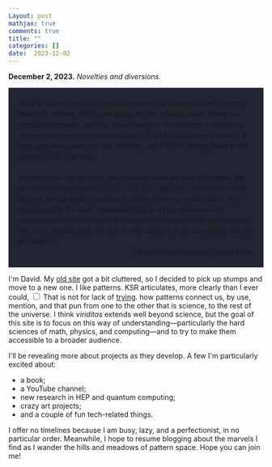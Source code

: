```yaml
---
Layout: post
mathjax: true
comments: true
title: ""
categories: []
date:  2023-12-02
---
```


**December 2, 2023.** *Novelties and diversions.*

<div style="background-color: #212433 ; padding: 20px; border: 0px solid
grey; line-height:1.5">
Look at the pattern this seashell makes. The dappled whorl, curving
inward to infinity. That's the shape of the universe itself. There's a
constant pressure, pushing toward pattern. A tendency in matter to
evolve into ever more complex forms. It's a kind of pattern gravity, a
holy greening power we call <i>viriditas</i>, and it is the driving force in
the cosmos. Life, you see… <br>

<br>
And because we are alive, the universe
must be said to be alive. We are its consciousness as well as our
own. We rise out of the cosmos and we see its mesh of patterns, and it
strikes us as beautiful. And that feeling is the most important thing
in all the universe—its culmination, like the color of a flower at
first bloom on a wet morning. It’s a holy feeling, and our task in
this world is to do everything we can to foster it. <br>

<div style="text-align: right">— Kim Stanley Robinson, <i>Green Mars</i>
</div>
</div>

I'm David. My [old site](https://hapax.github.io/) got a bit
cluttered, so I decided to pick up stumps and move to a new one.
I like patterns.
KSR articulates, more clearly than I ever could,<label for="sn-1"
       class="margin-toggle sidenote-number">
</label>
<input type="checkbox"
       id="sn-1"
       class="margin-toggle"/>
	   <span class="sidenote">
	   That is not for lack of <a href="https://heptarch.github.io/assets/reality/">trying</a>.
	   </span>
how patterns connect us, by use, mention, and that pun from one to the
other that is science, to the rest of the universe.
I think *viriditas* extends well beyond science, but the goal of this
site is to focus on this way of understanding—particularly the hard sciences
of math, physics, and computing—and to try to make them accessible to a
broader audience.

I'll be revealing more about projects as they develop. A few I'm
particularly excited about:
- a book;
- a YouTube channel;
- new research in HEP and quantum computing;
- crazy art projects;
- and a couple of fun tech-related things.

I offer no timelines because I am busy, lazy, and a perfectionist, in
no particular order. Meanwhile, I hope to resume blogging about the
marvels I find as I wander the hills and meadows of pattern
space. Hope you can join me!
